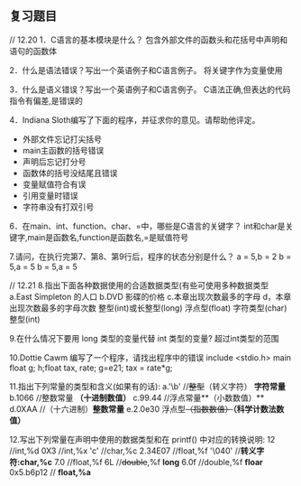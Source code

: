 ## 复习题目
// 12.20
1．C语言的基本模块是什么？
包含外部文件的函数头和花括号中声明和语句的函数体

2．什么是语法错误？写出一个英语例子和C语言例子。
将关键字作为变量使用

3．什么是语义错误？写出一个英语例子和C语言例子。
C语法正确,但表达的代码指令有偏差,是错误的

4．Indiana Sloth编写了下面的程序，并征求你的意见。请帮助他评定。
- 外部文件忘记打尖括号
- main主函数的括号错误
- 声明后忘记打分号
- 函数体的括号没结尾且错误
- 变量赋值符合有误
- 引用变量时错误
- 字符串没有打双引号

6．在main、int、function、char、=中，哪些是C语言的关键字？
int和char是关键字,main是函数名,function是函数名,=是赋值符号

7.请问，在执行完第7、第8、第9行后，程序的状态分别是什么？
a = 5,b = 2
b = 5,a = 5
b = 5,a = 5

// 12.21
8.指出下面各种数据使用的合适数据类型(有些可使用多种数据类型
a.East Simpleton 的人口
b.DVD 影碟的价格
c.本章出现次数最多的字母
d，本章出现次数最多的字母次数
整型(int)或长整型(long)
浮点型(float)
字符类型(char)
整型(int)

9.在什么情况下要用 long 类型的变量代替 int 类型的变量?
超过int类型的范围

10.Dottie Cawm 编写了一个程序，请找出程序中的错误
include <stdio.h>
main
float g; h;float tax, rate;
g=e21;
tax = rate*g;

11.指出下列常量的类型和含义(如果有的话):
a.'\b' //~~整型~~（转义字符） **字符常量**
b.1066 //整数常量 **（十进制数值）**
c.99.44 //浮点常量**（小数数值）**
d.0XAA //（十六进制）**整数常量**
e.2.0e30
浮点型~~（指数数值）~~**（科学计数法数值）**

12.写出下列常量在声明中使用的数据类型和在 printf() 中对应的转换说明:
12 //int,%d
0X3 //int,%x
'c' //char,%c
2.34E07 //float,%f
'\040' //**转义字符:char,%c**
7.0 //float,%f
6L //~~double~~,%f **long**
6.0f //double,%f **floar**
0x5.b6p12 // **float,%a**

